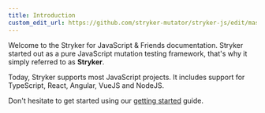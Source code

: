 ```yaml
---
title: Introduction
custom_edit_url: https://github.com/stryker-mutator/stryker-js/edit/master/docs/introduction.md
---
```


Welcome to the Stryker for JavaScript & Friends documentation.
Stryker started out as a pure JavaScript mutation testing framework, that's why it simply referred to as **Stryker**.

Today, Stryker supports most JavaScript projects.
It includes support for TypeScript, React, Angular, VueJS and NodeJS.

Don't hesitate to get started using our [getting started](./getting-started.md) guide.
